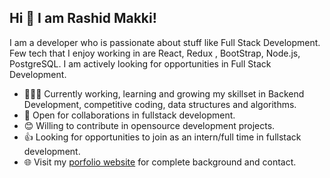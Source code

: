 ## Hi 👋 I am Rashid Makki! 

I am a developer who is passionate about stuff like Full Stack Development. Few tech that I enjoy working in are React, Redux , BootStrap, Node.js, PostgreSQL. I am actively looking for opportunities in Full Stack Development. 

- 👨🏽‍💻 Currently working, learning and growing my skillset in Backend Development, competitive coding, data structures and algorithms.
- 🤝 Open for collaborations in fullstack development.
- 😊 Willing to contribute in opensource development projects.
- 👍 Looking for opportunities to join as an intern/full time in  fullstack development. 
- 🌐 Visit my [porfolio website](https://rashidmakki.netlify.app/) for complete background and contact.




<!--
**rashidmakki/rashidmakki** is a ✨ _special_ ✨ repository because its `README.md` (this file) appears on your GitHub profile.

Here are some ideas to get you started:

- 🔭 I’m currently working on ...
- 🌱 I’m currently learning ...
- 👯 I’m looking to collaborate on ...
- 🤔 I’m looking for help with ...
- 💬 Ask me about ...
- 📫 How to reach me: ...
- 😄 Pronouns: ...
- ⚡ Fun fact: ...
-->
